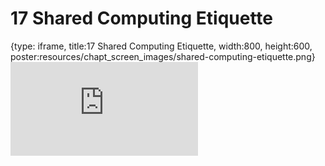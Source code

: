 # 17 Shared Computing Etiquette
 
{type: iframe, title:17 Shared Computing Etiquette, width:800, height:600, poster:resources/chapt_screen_images/shared-computing-etiquette.png}
![](http://hutchdatascience.org/Data_Management_and_Sharing/no_toc/shared-computing-etiquette.html)
 

 
